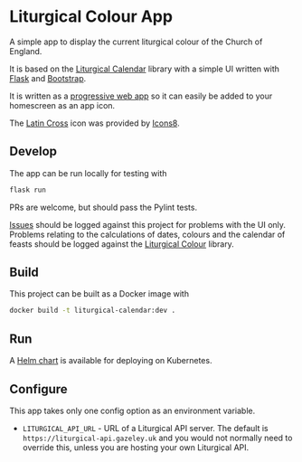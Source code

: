 # Liturgical Colour App

A simple app to display the current liturgical colour of the Church of England.

It is based on the [Liturgical Calendar](https://github.com/liturgical-app/liturgical-calendar)
library with a simple UI written with [Flask](https://pypi.org/project/Flask/)
and [Bootstrap](https://getbootstrap.com/).

It is written as a [progressive web app](https://en.wikipedia.org/wiki/Progressive_web_app)
so it can easily be added to your homescreen as an app icon.

The [Latin Cross](https://icons8.com/icon/A51q2n9iZRkQ/latin-cross) icon was
provided by [Icons8](https://icons8.com).

## Develop

The app can be run locally for testing with

```sh
flask run
```

PRs are welcome, but should pass the Pylint tests.

[Issues](https://github.com/liturgical-app/liturgical-app/issues) should
be logged against this project for problems with the UI only.
Problems relating to the calculations of dates, colours and the calendar of
feasts should be logged against the
[Liturgical Colour](https://github.com/liturgical-app/liturgical-calendar/issues) library.

## Build

This project can be built as a Docker image with

```sh
docker build -t liturgical-calendar:dev .
```

## Run

A [Helm chart](https://artifacthub.io/packages/helm/liturgical-app/liturgical-calendar)
is available for deploying on Kubernetes.

## Configure

This app takes only one config option as an environment variable.

* `LITURGICAL_API_URL` - URL of a Liturgical API server. The default is `https://liturgical-api.gazeley.uk` and you would not normally need to override this, unless you are hosting your own Liturgical API.